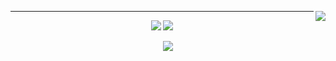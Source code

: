 <div align="center">
  
  <img align="right" src="https://github-readme-stats.vercel.app/api/top-langs/?username=soyeong125&theme=dracula&layout=compact&langs_count=10"/>
  

  ---
  
  <a href="https://github.com/soyeong125"><img src="https://hits.seeyoufarm.com/api/count/incr/badge.svg?url=https%3A%2F%2Fgithub.com%2Fseondal&count_bg=%23000000&title_bg=%23000000&icon=github.svg&icon_color=%23E7E7E7&title=GitHub&edge_flat=false)"/></a> <a href="https://solved.ac/thdud3410"><img src="http://mazassumnida.wtf/api/mini/generate_badge?boj=thud3410"/></a>
 
  <a href="https://velog.io/@soyeong125"><img src="https://img.shields.io/badgesoyeong.log-3DDC84?style=flat-square&logo=Velog&logoColor=white"/></a>
 <!--<a href="https://suave-lilac-075.notion.site/Dalchive-ec0bc59746804968a085c2cf46151c80"><img src="https://img.shields.io/badge/Dalchive-ffffff?style=flat-square&logo=notion&logoColor=black"/></a>-->
 

  <br>
 
</div>
